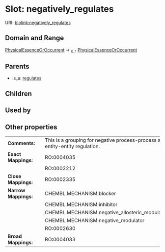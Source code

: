 
# Slot: negatively_regulates




URI: [biolink:negatively_regulates](https://w3id.org/biolink/vocab/negatively_regulates)


## Domain and Range

[PhysicalEssenceOrOccurrent](PhysicalEssenceOrOccurrent.md) &#8594;  <sub>0..1</sub> [PhysicalEssenceOrOccurrent](PhysicalEssenceOrOccurrent.md)

## Parents

 *  is_a: [regulates](regulates.md)

## Children


## Used by


## Other properties

|  |  |  |
| --- | --- | --- |
| **Comments:** | | This is a grouping for negative process-process and entity-entity regulation. |
| **Exact Mappings:** | | RO:0004035 |
|  | | RO:0002212 |
| **Close Mappings:** | | RO:0002335 |
| **Narrow Mappings:** | | CHEMBL.MECHANISM:blocker |
|  | | CHEMBL.MECHANISM:inhibitor |
|  | | CHEMBL.MECHANISM:negative_allosteric_modulator |
|  | | CHEMBL.MECHANISM:negative_modulator |
|  | | RO:0002630 |
| **Broad Mappings:** | | RO:0004033 |

